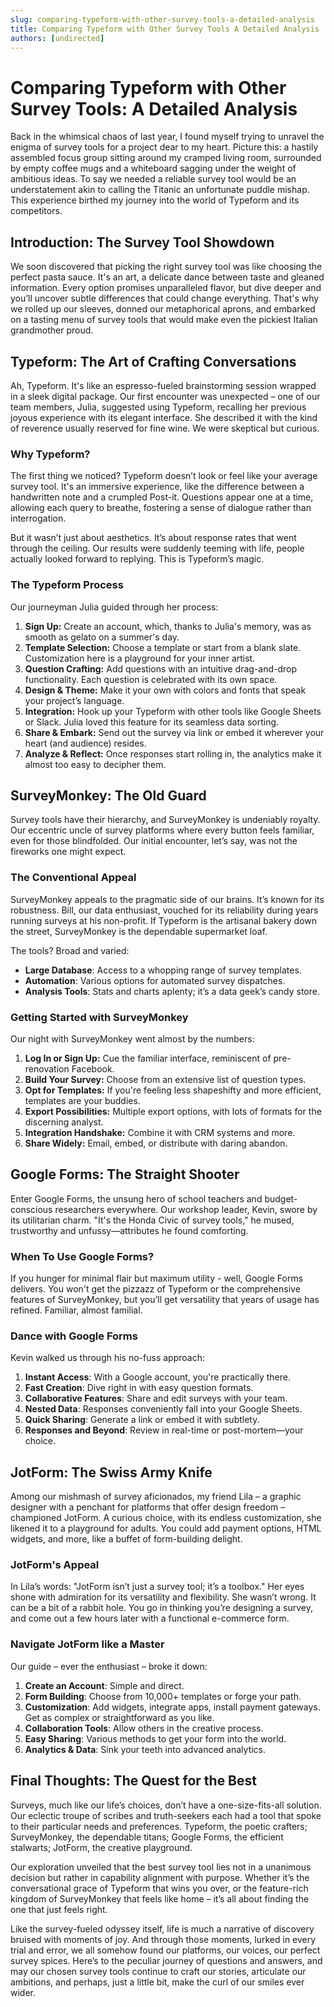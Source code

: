 ```yaml
---
slug: comparing-typeform-with-other-survey-tools-a-detailed-analysis
title: Comparing Typeform with Other Survey Tools A Detailed Analysis
authors: [undirected]
---
```



# Comparing Typeform with Other Survey Tools: A Detailed Analysis

Back in the whimsical chaos of last year, I found myself trying to unravel the enigma of survey tools for a project dear to my heart. Picture this: a hastily assembled focus group sitting around my cramped living room, surrounded by empty coffee mugs and a whiteboard sagging under the weight of ambitious ideas. To say we needed a reliable survey tool would be an understatement akin to calling the Titanic an unfortunate puddle mishap. This experience birthed my journey into the world of Typeform and its competitors.

## Introduction: The Survey Tool Showdown

We soon discovered that picking the right survey tool was like choosing the perfect pasta sauce. It's an art, a delicate dance between taste and gleaned information. Every option promises unparalleled flavor, but dive deeper and you’ll uncover subtle differences that could change everything. That's why we rolled up our sleeves, donned our metaphorical aprons, and embarked on a tasting menu of survey tools that would make even the pickiest Italian grandmother proud.

## Typeform: The Art of Crafting Conversations

Ah, Typeform. It's like an espresso-fueled brainstorming session wrapped in a sleek digital package. Our first encounter was unexpected – one of our team members, Julia, suggested using Typeform, recalling her previous joyous experience with its elegant interface. She described it with the kind of reverence usually reserved for fine wine. We were skeptical but curious.

### Why Typeform?

The first thing we noticed? Typeform doesn’t look or feel like your average survey tool. It's an immersive experience, like the difference between a handwritten note and a crumpled Post-it. Questions appear one at a time, allowing each query to breathe, fostering a sense of dialogue rather than interrogation.

But it wasn’t just about aesthetics. It’s about response rates that went through the ceiling. Our results were suddenly teeming with life, people actually looked forward to replying. This is Typeform’s magic.

### The Typeform Process

Our journeyman Julia guided through her process:

1. **Sign Up:** Create an account, which, thanks to Julia's memory, was as smooth as gelato on a summer's day.
2. **Template Selection:** Choose a template or start from a blank slate. Customization here is a playground for your inner artist.
3. **Question Crafting:** Add questions with an intuitive drag-and-drop functionality. Each question is celebrated with its own space.
4. **Design & Theme:** Make it your own with colors and fonts that speak your project’s language.
5. **Integration:** Hook up your Typeform with other tools like Google Sheets or Slack. Julia loved this feature for its seamless data sorting.
6. **Share & Embark:** Send out the survey via link or embed it wherever your heart (and audience) resides.
7. **Analyze & Reflect:** Once responses start rolling in, the analytics make it almost too easy to decipher them.

## SurveyMonkey: The Old Guard

Survey tools have their hierarchy, and SurveyMonkey is undeniably royalty. Our eccentric uncle of survey platforms where every button feels familiar, even for those blindfolded. Our initial encounter, let’s say, was not the fireworks one might expect.

### The Conventional Appeal

SurveyMonkey appeals to the pragmatic side of our brains. It’s known for its robustness. Bill, our data enthusiast, vouched for its reliability during years running surveys at his non-profit. If Typeform is the artisanal bakery down the street, SurveyMonkey is the dependable supermarket loaf.

The tools? Broad and varied:

- **Large Database**: Access to a whopping range of survey templates.
- **Automation**: Various options for automated survey dispatches.
- **Analysis Tools**: Stats and charts aplenty; it’s a data geek’s candy store.

### Getting Started with SurveyMonkey

Our night with SurveyMonkey went almost by the numbers:

1. **Log In or Sign Up:** Cue the familiar interface, reminiscent of pre-renovation Facebook.
2. **Build Your Survey:** Choose from an extensive list of question types.
3. **Opt for Templates:** If you're feeling less shapeshifty and more efficient, templates are your buddies.
4. **Export Possibilities:** Multiple export options, with lots of formats for the discerning analyst.
5. **Integration Handshake:** Combine it with CRM systems and more.
6. **Share Widely:** Email, embed, or distribute with daring abandon.

## Google Forms: The Straight Shooter

Enter Google Forms, the unsung hero of school teachers and budget-conscious researchers everywhere. Our workshop leader, Kevin, swore by its utilitarian charm. "It's the Honda Civic of survey tools," he mused, trustworthy and unfussy—attributes he found comforting.

### When To Use Google Forms?

If you hunger for minimal flair but maximum utility - well, Google Forms delivers. You won't get the pizzazz of Typeform or the comprehensive features of SurveyMonkey, but you’ll get versatility that years of usage has refined. Familiar, almost familial.

### Dance with Google Forms

Kevin walked us through his no-fuss approach:

1. **Instant Access**: With a Google account, you're practically there.
2. **Fast Creation**: Dive right in with easy question formats.
3. **Collaborative Features**: Share and edit surveys with your team.
4. **Nested Data**: Responses conveniently fall into your Google Sheets.
5. **Quick Sharing**: Generate a link or embed it with subtlety.
6. **Responses and Beyond**: Review in real-time or post-mortem—your choice.

## JotForm: The Swiss Army Knife

Among our mishmash of survey aficionados, my friend Lila – a graphic designer with a penchant for platforms that offer design freedom – championed JotForm. A curious choice, with its endless customization, she likened it to a playground for adults. You could add payment options, HTML widgets, and more, like a buffet of form-building delight.

### JotForm's Appeal

In Lila’s words: "JotForm isn’t just a survey tool; it’s a toolbox." Her eyes shone with admiration for its versatility and flexibility. She wasn’t wrong. It can be a bit of a rabbit hole. You go in thinking you’re designing a survey, and come out a few hours later with a functional e-commerce form.

### Navigate JotForm like a Master

Our guide – ever the enthusiast – broke it down:

1. **Create an Account**: Simple and direct.
2. **Form Building**: Choose from 10,000+ templates or forge your path.
3. **Customization**: Add widgets, integrate apps, install payment gateways. Get as complex or straightforward as you like.
4. **Collaboration Tools**: Allow others in the creative process.
5. **Easy Sharing**: Various methods to get your form into the world.
6. **Analytics & Data**: Sink your teeth into advanced analytics.

## Final Thoughts: The Quest for the Best

Surveys, much like our life’s choices, don’t have a one-size-fits-all solution. Our eclectic troupe of scribes and truth-seekers each had a tool that spoke to their particular needs and preferences. Typeform, the poetic crafters; SurveyMonkey, the dependable titans; Google Forms, the efficient stalwarts; JotForm, the creative playground.

Our exploration unveiled that the best survey tool lies not in a unanimous decision but rather in capability alignment with purpose. Whether it’s the conversational grace of Typeform that wins you over, or the feature-rich kingdom of SurveyMonkey that feels like home – it’s all about finding the one that just feels right.

Like the survey-fueled odyssey itself, life is much a narrative of discovery bruised with moments of joy. And through those moments, lurked in every trial and error, we all somehow found our platforms, our voices, our perfect survey spices. Here’s to the peculiar journey of questions and answers, and may our chosen survey tools continue to craft our stories, articulate our ambitions, and perhaps, just a little bit, make the curl of our smiles ever wider.